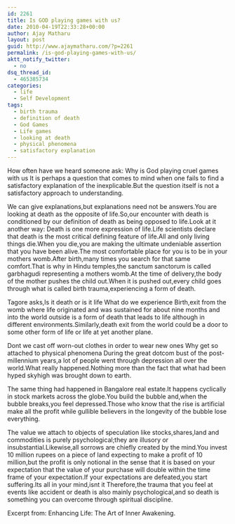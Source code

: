 ```yaml
---
id: 2261
title: Is GOD playing games with us?
date: 2010-04-19T22:33:28+00:00
author: Ajay Matharu
layout: post
guid: http://www.ajaymatharu.com/?p=2261
permalink: /is-god-playing-games-with-us/
aktt_notify_twitter:
  - no
dsq_thread_id:
  - 465385734
categories:
  - life
  - Self Development
tags:
  - birth trauma
  - definition of death
  - God Games
  - Life games
  - looking at death
  - physical phenomena
  - satisfactory explanation
---
```

How often have we heard someone ask: Why is God playing cruel games with us It is perhaps a question that comes to mind when one fails to find a satisfactory explanation of the inexplicable.But the question itself is not a satisfactory approach to understanding.

We can give explanations,but explanations need not be answers.You are looking at death as the opposite of life.So,our encounter with death is conditioned by our definition of death as being opposed to life.Look at it another way: Death is one more expression of life.Life scientists declare that death is the most critical defining feature of life.All and only living things die.When you die,you are making the ultimate undeniable assertion that you have been alive.The most comfortable place for you is to be in your mothers womb.After birth,many times you search for that same comfort.That is why in Hindu temples,the sanctum sanctorum is called garbhagudi representing a mothers womb.At the time of delivery,the body of the mother pushes the child out.When it is pushed out,every child goes through what is called birth trauma,experiencing a form of death.
  
Tagore asks,Is it death or is it life What do we experience Birth,exit from the womb where life originated and was sustained for about nine months and into the world outside is a form of death that leads to life although in different environments.Similarly,death exit from the world could be a door to some other form of life or life at yet another plane.

Dont we cast off worn-out clothes in order to wear new ones Why get so attached to physical phenomena During the great dotcom bust of the post-millennium years,a lot of people went through depression all over the world.What really happened.Nothing more than the fact that what had been hyped skyhigh was brought down to earth.

The same thing had happened in Bangalore real estate.It happens cyclically in stock markets across the globe.You build the bubble and,when the bubble breaks,you feel depressed.Those who know that the rise is artificial make all the profit while gullible believers in the longevity of the bubble lose everything.
  
The value we attach to objects of speculation like stocks,shares,land and commodities is purely psychological;they are illusory or insubstantial.Likewise,all sorrows are chiefly created by the mind.You invest 10 million rupees on a piece of land expecting to make a profit of 10 million,but the profit is only notional in the sense that it is based on your expectation that the value of your purchase will double within the time frame of your expectation.If your expectations are defeated,you start suffering.Its all in your mind,isnt it Therefore,the trauma that you feel at events like accident or death is also mainly psychological,and so death is something you can overcome through spiritual discipline.

Excerpt from: Enhancing Life: The Art of Inner Awakening.